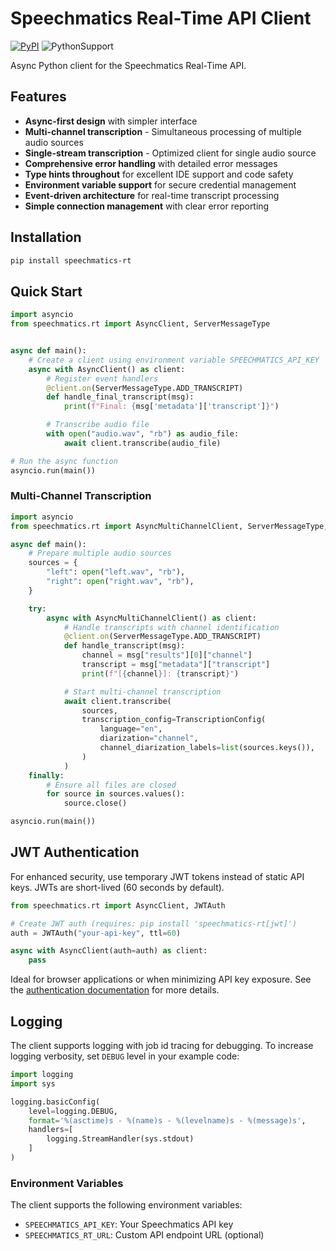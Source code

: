 # Speechmatics Real-Time API Client

[![PyPI](https://img.shields.io/pypi/v/speechmatics-rt)](https://pypi.org/project/speechmatics-rt/)
![PythonSupport](https://img.shields.io/badge/Python-3.9%2B-green)

Async Python client for the Speechmatics Real-Time API.

## Features

- **Async-first design** with simpler interface
- **Multi-channel transcription** - Simultaneous processing of multiple audio sources
- **Single-stream transcription** - Optimized client for single audio source
- **Comprehensive error handling** with detailed error messages
- **Type hints throughout** for excellent IDE support and code safety
- **Environment variable support** for secure credential management
- **Event-driven architecture** for real-time transcript processing
- **Simple connection management** with clear error reporting

## Installation

```bash
pip install speechmatics-rt

```
## Quick Start

```python
import asyncio
from speechmatics.rt import AsyncClient, ServerMessageType


async def main():
    # Create a client using environment variable SPEECHMATICS_API_KEY
    async with AsyncClient() as client:
        # Register event handlers
        @client.on(ServerMessageType.ADD_TRANSCRIPT)
        def handle_final_transcript(msg):
            print(f"Final: {msg['metadata']['transcript']}")

        # Transcribe audio file
        with open("audio.wav", "rb") as audio_file:
            await client.transcribe(audio_file)

# Run the async function
asyncio.run(main())
```

### Multi-Channel Transcription

```python
import asyncio
from speechmatics.rt import AsyncMultiChannelClient, ServerMessageType, TranscriptionConfig

async def main():
    # Prepare multiple audio sources
    sources = {
        "left": open("left.wav", "rb"),
        "right": open("right.wav", "rb"),
    }

    try:
        async with AsyncMultiChannelClient() as client:
            # Handle transcripts with channel identification
            @client.on(ServerMessageType.ADD_TRANSCRIPT)
            def handle_transcript(msg):
                channel = msg["results"][0]["channel"]
                transcript = msg["metadata"]["transcript"]
                print(f"[{channel}]: {transcript}")

            # Start multi-channel transcription
            await client.transcribe(
                sources,
                transcription_config=TranscriptionConfig(
                    language="en",
                    diarization="channel",
                    channel_diarization_labels=list(sources.keys()),
                )
            )
    finally:
        # Ensure all files are closed
        for source in sources.values():
            source.close()

asyncio.run(main())
```

## JWT Authentication

For enhanced security, use temporary JWT tokens instead of static API keys.
JWTs are short-lived (60 seconds by default).

```python
from speechmatics.rt import AsyncClient, JWTAuth

# Create JWT auth (requires: pip install 'speechmatics-rt[jwt]')
auth = JWTAuth("your-api-key", ttl=60)

async with AsyncClient(auth=auth) as client:
    pass
```

Ideal for browser applications or when minimizing API key exposure.
See the [authentication documentation](https://docs.speechmatics.com/introduction/authentication) for more details.

## Logging

The client supports logging with job id tracing for debugging.
To increase logging verbosity, set `DEBUG` level in your example code:

```python
import logging
import sys

logging.basicConfig(
    level=logging.DEBUG,
    format='%(asctime)s - %(name)s - %(levelname)s - %(message)s',
    handlers=[
        logging.StreamHandler(sys.stdout)
    ]
)
```

### Environment Variables

The client supports the following environment variables:

- `SPEECHMATICS_API_KEY`: Your Speechmatics API key
- `SPEECHMATICS_RT_URL`: Custom API endpoint URL (optional)

